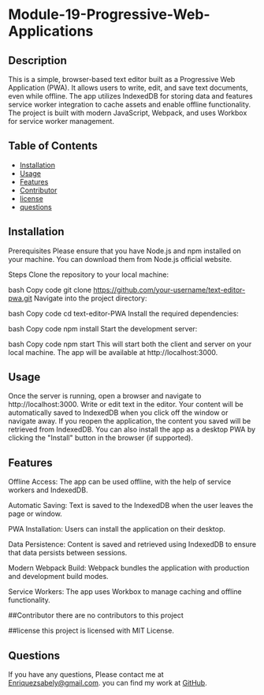 # Module-19-Progressive-Web-Applications

  ## Description 
 This is a simple, browser-based text editor built as a Progressive Web Application (PWA). It allows users to write, edit, and save text documents, even while offline. The app utilizes IndexedDB for storing data and features service worker integration to cache assets and enable offline functionality. The project is built with modern JavaScript, Webpack, and uses Workbox for service worker management.

  ## Table of Contents
  - [Installation](#Installation)
  - [Usage](#Usage)
  - [Features](#Features)
  - [Contributor](#Contributor)
  - [license](#license)
  - [questions](#questions)

  ## Installation
Prerequisites
Please ensure that you have Node.js and npm installed on your machine. You can download them from Node.js official website.

Steps
Clone the repository to your local machine:

bash
Copy code
git clone https://github.com/your-username/text-editor-pwa.git
Navigate into the project directory:

bash
Copy code
cd text-editor-PWA
Install the required dependencies:

bash
Copy code
npm install
Start the development server:

bash
Copy code
npm start
This will start both the client and server on your local machine. The app will be available at http://localhost:3000.

  ## Usage
 Once the server is running, open a browser and navigate to http://localhost:3000.
Write or edit text in the editor. Your content will be automatically saved to IndexedDB when you click off the window or navigate away.
If you reopen the application, the content you saved will be retrieved from IndexedDB.
You can also install the app as a desktop PWA by clicking the "Install" button in the browser (if supported).

  ## Features
Offline Access: The app can be used offline, with the help of service workers and IndexedDB.

Automatic Saving: Text is saved to the IndexedDB when the user leaves the page or window.

PWA Installation: Users can install the application on their desktop.

Data Persistence: Content is saved and retrieved using IndexedDB to ensure that data persists between sessions.

Modern Webpack Build: Webpack bundles the application with production and development build modes.

Service Workers: The app uses Workbox to manage caching and offline functionality.


  ##Contributor
  there are no contributors to this project

  ##license
  this project is licensed with MIT License.

  ## Questions 
  If you have any questions, Please contact me at Enriquezsabely@gmail.com.
  you can find my work at [GitHub](http://github.com/sabenri).
